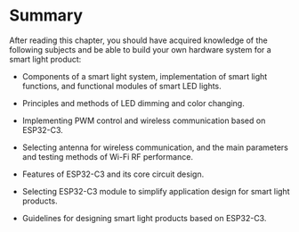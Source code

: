 # Summary

After reading this chapter, you should have acquired knowledge of the following subjects and be able to build your own hardware system for a smart light product:

-   Components of a smart light system, implementation of smart light
    functions, and functional modules of smart LED lights.

-   Principles and methods of LED dimming and color changing.

-   Implementing PWM control and wireless communication based on
    ESP32-C3.

-   Selecting antenna for wireless communication, and the main
    parameters and testing methods of Wi-Fi RF performance.

-   Features of ESP32-C3 and its core circuit design.

-   Selecting ESP32-C3 module to simplify application design for smart
    light products.

-   Guidelines for designing smart light products based on ESP32-C3.
